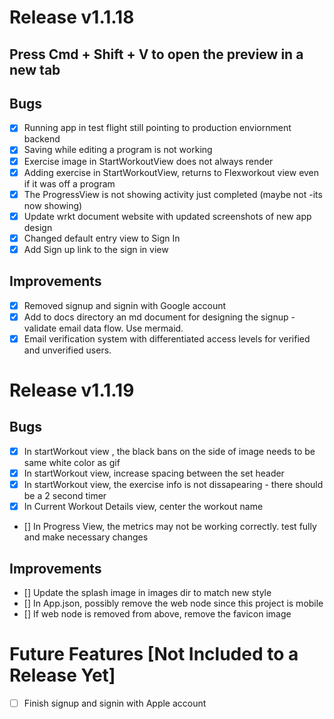 # Release v1.1.18

## Press Cmd + Shift + V to open the preview in a new tab

## Bugs

- [x] Running app in test flight still pointing to production enviornment backend
- [x] Saving while editing a program is not working
- [x] Exercise image in StartWorkoutView does not always render
- [x] Adding exercise in StartWorkoutView, returns to Flexworkout view even if it was off a program
- [x] The ProgressView is not showing activity just completed (maybe not -its now showing)
- [x] Update wrkt document website with updated screenshots of new app design
- [x] Changed default entry view to Sign In
- [x] Add Sign up link to the sign in view

## Improvements

- [x] Removed signup and signin with Google account
- [x] Add to docs directory an md document for designing the signup - validate email data flow. Use mermaid.
- [x] Email verification system with differentiated access levels for verified and unverified users.

# Release v1.1.19

## Bugs

- [x] In startWorkout view , the black bans on the side of image needs to be same white color as gif
- [x] In startWorkout view, increase spacing between the set header
- [x] In startWorkout view, the exercise info is not dissapearing - there should be a 2 second timer
- [x] In Current Workout Details view, center the workout name
- [] In Progress View, the metrics may not be working correctly. test fully and make necessary changes

## Improvements

- [] Update the splash image in images dir to match new style
- [] In App.json, possibly remove the web node since this project is mobile
- [] If web node is removed from above, remove the favicon image

# Future Features [Not Included to a Release Yet]

- [ ] Finish signup and signin with Apple account
